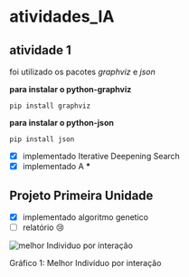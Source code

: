 # atividades_IA

## atividade 1

foi utilizado os pacotes *graphviz* e *json*

__para instalar o python-graphviz__
````shell
pip install graphviz
````
__para instalar o python-json__
````shell
pip install json
````

- [x] implementado Iterative Deepening Search
- [x] implementado A __*__
## Projeto Primeira Unidade

- [x] implementado algoritmo genetico
- [ ] relatório :cry:

![](projetoDaUnidade1/gráficos/Rastrigin_Por_Interacao.png "melhor Individuo por interação")

Gráfico 1: Melhor Indivíduo por interação
